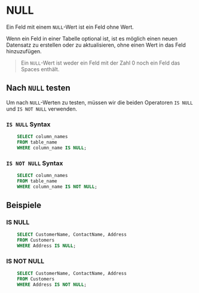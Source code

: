 # NULL

<show-structure depth="2" />

Ein Feld mit einem `NULL`-Wert ist ein Feld ohne Wert.

Wenn ein Feld in einer Tabelle optional ist, ist es möglich einen neuen Datensatz zu erstellen oder zu aktualisieren, ohne einen Wert in das Feld
hinzuzufügen.

> Ein `NULL`-Wert ist weder ein Feld mit der Zahl 0 noch ein Feld das Spaces enthält.

## Nach `NULL` testen

Um nach `NULL`-Werten zu testen, müssen wir die beiden Operatoren `IS NULL` und `IS NOT NULL` verwenden.

### `IS NULL` Syntax

```SQL
    SELECT column_names
    FROM table_name
    WHERE column_name IS NULL;
```

### `IS NOT NULL` Syntax

```SQL
    SELECT column_names
    FROM table_name
    WHERE column_name IS NOT NULL;
```

## Beispiele

### IS NULL

```SQL
    SELECT CustomerName, ContactName, Address
    FROM Customers
    WHERE Address IS NULL;
```

### IS NOT NULL

```SQL
    SELECT CustomerName, ContactName, Address
    FROM Customers
    WHERE Address IS NOT NULL;
```